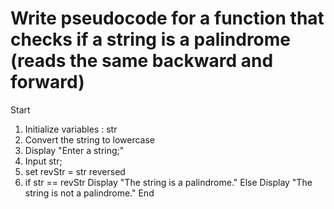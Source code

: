 # Write pseudocode for a function that checks if a string is a palindrome (reads the same backward and forward)

Start

1. Initialize variables : str
2. Convert the string to lowercase
3. Display "Enter a string;"
4. Input str;
5. set revStr = str reversed
6. if str == revStr
   Display "The string is a palindrome."
   Else
   Display "The string is not a palindrome."
   End
